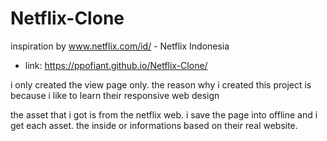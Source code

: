 # Netflix-Clone
inspiration by www.netflix.com/id/ - Netflix Indonesia
- link: https://ppofiant.github.io/Netflix-Clone/

i only created the view page only.
the reason why i created this project is because i like to learn their responsive web design

the asset that i got is from the netflix web. i save the page into  offline and i get each asset.
the inside or informations based on their real website.
